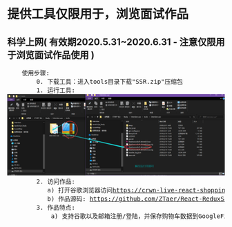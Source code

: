 <h1> 提供工具仅限用于，浏览面试作品 </h1>
<h2>科学上网( 有效期2020.5.31~2020.6.31 - 注意仅限用于浏览面试作品使用 )</h2>
<pre>
    使用步骤:
        0. 下载工具：进入tools目录下载"SSR.zip"压缩包
        1. 运行工具: <br/><img src="./images/ssr-use0.png" />
        2. 访问作品: 
           a) 打开谷歌浏览器访问<a href="https://crwn-live-react-shopping.herokuapp.com/" target="_blank" >https://crwn-live-react-shopping.herokuapp.com/</a>即可查看作品完整功能
           b) 作品源码: <a href="#" target="_blank" >https://github.com/ZTaer/React-ReduxSagas-shopping</a>
        3. 作品特点: 
            a) 支持谷歌以及邮箱注册/登陆，并保存购物车数据到GoogleFirebase
</pre>